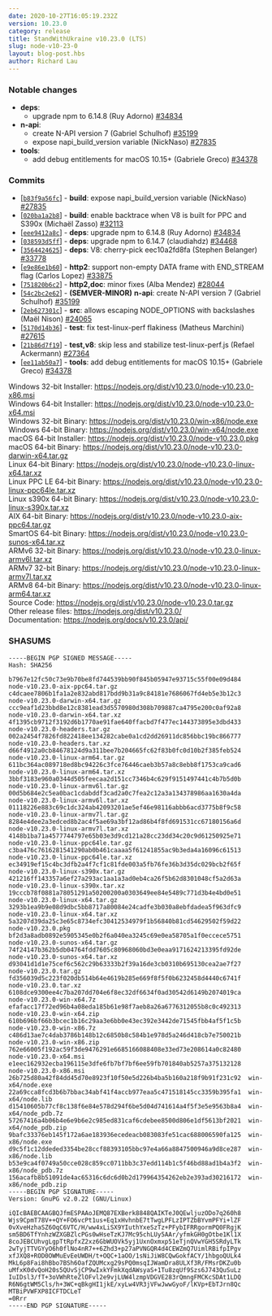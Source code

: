 ```yaml
---
date: 2020-10-27T16:05:19.232Z
version: 10.23.0
category: release
title: StandWithUkraine v10.23.0 (LTS)
slug: node-v10-23-0
layout: blog-post.hbs
author: Richard Lau
---
```


### Notable changes

* **deps**:
  * upgrade npm to 6.14.8 (Ruy Adorno) [#34834](https://github.com/nodejs/node/pull/34834)
* **n-api**:
  * create N-API version 7 (Gabriel Schulhof) [#35199](https://github.com/nodejs/node/pull/35199)
  * expose napi_build_version variable (NickNaso) [#27835](https://github.com/nodejs/node/pull/27835)
* **tools**:
  * add debug entitlements for macOS 10.15+ (Gabriele Greco) [#34378](https://github.com/nodejs/node/pull/34378)

### Commits

* [[`b83f9a56fc`](https://github.com/nodejs/node/commit/b83f9a56fc)] - **build**: expose napi_build_version variable (NickNaso) [#27835](https://github.com/nodejs/node/pull/27835)
* [[`020ba1a2b8`](https://github.com/nodejs/node/commit/020ba1a2b8)] - **build**: enable backtrace when V8 is built for PPC and S390x (Michaël Zasso) [#32113](https://github.com/nodejs/node/pull/32113)
* [[`eee9412a8c`](https://github.com/nodejs/node/commit/eee9412a8c)] - **deps**: upgrade npm to 6.14.8 (Ruy Adorno) [#34834](https://github.com/nodejs/node/pull/34834)
* [[`038593d5ff`](https://github.com/nodejs/node/commit/038593d5ff)] - **deps**: upgrade npm to 6.14.7 (claudiahdz) [#34468](https://github.com/nodejs/node/pull/34468)
* [[`3564424625`](https://github.com/nodejs/node/commit/3564424625)] - **deps**: V8: cherry-pick eec10a2fd8fa (Stephen Belanger) [#33778](https://github.com/nodejs/node/pull/33778)
* [[`e9e86e1b60`](https://github.com/nodejs/node/commit/e9e86e1b60)] - **http2**: support non-empty DATA frame with END_STREAM flag (Carlos Lopez) [#33875](https://github.com/nodejs/node/pull/33875)
* [[`751820b6c2`](https://github.com/nodejs/node/commit/751820b6c2)] - **http2,doc**: minor fixes (Alba Mendez) [#28044](https://github.com/nodejs/node/pull/28044)
* [[`54c2bc2e62`](https://github.com/nodejs/node/commit/54c2bc2e62)] - **(SEMVER-MINOR)** **n-api**: create N-API version 7 (Gabriel Schulhof) [#35199](https://github.com/nodejs/node/pull/35199)
* [[`2eb627301c`](https://github.com/nodejs/node/commit/2eb627301c)] - **src**: allows escaping NODE_OPTIONS with backslashes (Maël Nison) [#24065](https://github.com/nodejs/node/pull/24065)
* [[`5170d14b36`](https://github.com/nodejs/node/commit/5170d14b36)] - **test**: fix test-linux-perf flakiness (Matheus Marchini) [#27615](https://github.com/nodejs/node/pull/27615)
* [[`21b86d7f19`](https://github.com/nodejs/node/commit/21b86d7f19)] - **test,v8**: skip less and stabilize test-linux-perf.js (Refael Ackermann) [#27364](https://github.com/nodejs/node/pull/27364)
* [[`ee11ab50a7`](https://github.com/nodejs/node/commit/ee11ab50a7)] - **tools**: add debug entitlements for macOS 10.15+ (Gabriele Greco) [#34378](https://github.com/nodejs/node/pull/34378)

Windows 32-bit Installer: https://nodejs.org/dist/v10.23.0/node-v10.23.0-x86.msi<br>
Windows 64-bit Installer: https://nodejs.org/dist/v10.23.0/node-v10.23.0-x64.msi<br>
Windows 32-bit Binary: https://nodejs.org/dist/v10.23.0/win-x86/node.exe<br>
Windows 64-bit Binary: https://nodejs.org/dist/v10.23.0/win-x64/node.exe<br>
macOS 64-bit Installer: https://nodejs.org/dist/v10.23.0/node-v10.23.0.pkg<br>
macOS 64-bit Binary: https://nodejs.org/dist/v10.23.0/node-v10.23.0-darwin-x64.tar.gz<br>
Linux 64-bit Binary: https://nodejs.org/dist/v10.23.0/node-v10.23.0-linux-x64.tar.xz<br>
Linux PPC LE 64-bit Binary: https://nodejs.org/dist/v10.23.0/node-v10.23.0-linux-ppc64le.tar.xz<br>
Linux s390x 64-bit Binary: https://nodejs.org/dist/v10.23.0/node-v10.23.0-linux-s390x.tar.xz<br>
AIX 64-bit Binary: https://nodejs.org/dist/v10.23.0/node-v10.23.0-aix-ppc64.tar.gz<br>
SmartOS 64-bit Binary: https://nodejs.org/dist/v10.23.0/node-v10.23.0-sunos-x64.tar.xz<br>
ARMv6 32-bit Binary: https://nodejs.org/dist/v10.23.0/node-v10.23.0-linux-armv6l.tar.xz<br>
ARMv7 32-bit Binary: https://nodejs.org/dist/v10.23.0/node-v10.23.0-linux-armv7l.tar.xz<br>
ARMv8 64-bit Binary: https://nodejs.org/dist/v10.23.0/node-v10.23.0-linux-arm64.tar.xz<br>
Source Code: https://nodejs.org/dist/v10.23.0/node-v10.23.0.tar.gz<br>
Other release files: https://nodejs.org/dist/v10.23.0/<br>
Documentation: https://nodejs.org/docs/v10.23.0/api/

### SHASUMS

```
-----BEGIN PGP SIGNED MESSAGE-----
Hash: SHA256

b7967e12fc50c73e9b70be8fd744539bb90f845b05947e93715c55f00e09d484  node-v10.23.0-aix-ppc64.tar.gz
c4dcaee7806b1fa1a2e832abd817bdd9b31a9c84181e7686067fd4eb5e3b12c3  node-v10.23.0-darwin-x64.tar.gz
ccc9eaf1d23bbd8e12c8381ead3d5570980d308b709887ca4795e200c0af92a8  node-v10.23.0-darwin-x64.tar.xz
4f1395cb9712f3192d6b1770ae91fae640ffacbd7f477ec144373895e3dbd433  node-v10.23.0-headers.tar.gz
002a2454f7826fd822418ee134282cabe0a1cd2dd26911dc856bbc19bc866777  node-v10.23.0-headers.tar.xz
d66f4912a0cb84678124d9a311bee7b204665fc62f83b0fc0d10b2f385feb524  node-v10.23.0-linux-arm64.tar.gz
611bc364ac089718ed8bc94226c3fce76446caeb3b57a8c8ebb8f1753ca9cad6  node-v10.23.0-linux-arm64.tar.xz
3bbf3183e960a0344d505feecaa2d151cc7346b4c629f9151497441c4b7b5d0b  node-v10.23.0-linux-armv6l.tar.gz
00d5b684e2c5ea0bac1cdabddf3cad2a0c7fea2c12a3a134378986aa1630a4da  node-v10.23.0-linux-armv6l.tar.xz
01118226e883c69c1dc324ab42093201ae5ef46e98116abbb6acd3775b8f9c58  node-v10.23.0-linux-armv7l.tar.gz
8284e4dee2a3edced8b2ac4f5ae69a3bf12ad86b4f8fd691531cc67180156a6d  node-v10.23.0-linux-armv7l.tar.xz
4148b1ba71a4577744797e65b03e3d9cd121a28cc23dd34c20c9d61250925e71  node-v10.23.0-linux-ppc64le.tar.gz
c3ba476c7616281541290ab0b461caaaa5f61241855ac9b3eda4a16096c61513  node-v10.23.0-linux-ppc64le.tar.xz
ec34919ef15c4bc3dfb2a4f7cf1c81fde003a5fb76fe36b3d35dc029bcb2f65f  node-v10.23.0-linux-s390x.tar.gz
421216ff143357a6ef27a293ac1aa1a3ad0eb4ca26f5b62d8301048cf5a2d63a  node-v10.23.0-linux-s390x.tar.xz
19cccb78f0881a78051291a50200200a0303649ee84e5489c771d3b4e4bd0e51  node-v10.23.0-linux-x64.tar.gz
3293b1ea9b9e08d9dbc5bb8717a80084e24cadfe3b030a8ebfdadea5f963dfc9  node-v10.23.0-linux-x64.tar.xz
5a3207d39da25c3e65c8734efc30412534979f1b56840b81cd54629502f59d22  node-v10.23.0.pkg
bf2d3a8adb0892e5905345e0b2f6a040ea3245c69e0ea58705a1f0eccece5751  node-v10.23.0-sunos-x64.tar.gz
74f24147b362b5db04764fdd7605c80968060bd3e0eaa9171624213395fd92de  node-v10.23.0-sunos-x64.tar.xz
d93041d1d1e75cef6c562c29b63333b2f39a16de3cb0310b695130cea2ae7f27  node-v10.23.0.tar.gz
fd356039d5c223f020db514b64e4619b285e669f8f5f0b6232458d4440c6741f  node-v10.23.0.tar.xz
6108dce9300ee4c7ba207dd704e6f8ec32df6634f0ad30542d6149b2074019ca  node-v10.23.0-win-x64.7z
efafacc17f72ed96b4a08eda185b61e98f7aeb8a26a6776312055b8c0c492313  node-v10.23.0-win-x64.zip
610b696bf66b3bcec1b16c29aa3e6bb0e43ec392e3442de71545fbb4af5f1c5b  node-v10.23.0-win-x86.7z
c486d13ae7c4dab3786b148b12c6850b8c584b1e978d5a246d418cb7e750021b  node-v10.23.0-win-x86.zip
762e66005f192ac59f3de9476291e6685166088408e33ed73e208614a0c82480  node-v10.23.0-x64.msi
e1eec162932ecba196115e3dfe6fb7bf7bf6ee59fb701840ab5257a375132128  node-v10.23.0-x86.msi
26b725d80a42f84dd45d70e8923f10f50e5d226b4ba5b160a218f9b91f231c92  win-x64/node.exe
22a69cca8fcd3b6b7bbac34abf41f4accb977eaa5c471518145cc3359b395fa1  win-x64/node.lib
d15410605b77cf8c138f6e84e578d294f6be5d04d741614a4f5f3e5e9563b8a4  win-x64/node_pdb.7z
57267416a4b06b4e6e9b6e2c985ed831caf6cdebee8500d806e1df5613bf2021  win-x64/node_pdb.zip
9bafc33376eb145f172a6ae183936ecedeacb083083fe51cac688006590fa125  win-x86/node.exe
d9c5f1c12ddeded3354be28ccf88393105bbc97e4a66a8847500946a9d8ce287  win-x86/node.lib
b53e9ca4f0749a50cce028c859cc0711bb3c37edd114b1c5f46bd88ad1b4a3f2  win-x86/node_pdb.7z
156acafb8b51091de4ac65316c6dc6d0b2d179964354262eb2e393ad30216172  win-x86/node_pdb.zip
-----BEGIN PGP SIGNATURE-----
Version: GnuPG v2.0.22 (GNU/Linux)

iQIcBAEBCAAGBQJfmESPAAoJEMQ87EXBerk8848QAIKTeJ0QEwljuzODo7q260h8
Wjs9CpmT78V++QY+FO6vcPt1us+Eq1xHvhnbE7tTwgLPFLzIPTZbBYvmPFYi+lZF
0vXveHzhaSZ6OqC6VTC/H/ww4xLiSX9YIuthYxeSzTz+PFybIFRRgormPQ0FRgjK
sm5BD6TfYnhzWZXGBZlcPGs0wHseTzKJ7Mc95chLUy5AAr/yfmkGH0gOtbe1Kl1X
8coJEBCUhvgLgpTtRpfxZ2xz6GbWUOVk5yj1UxnOxmxp51eTjnQVwYGH5SRdyLTk
2wTyjTTVGYyO6h0flNo4nR7++6Zhd3+p27aPVNGQR4d4CEWZmQ7UimlRBifpIPgv
xfJXQ8+ROD0OWMuEvEeUWDH/t+OQC+1aOO/1sNiJiW8CQwGokfACY/1hbgoQULk4
MkL6p8Fai8hBbo7BSh6OafZQUMcxg29sPQ0msqIJWamDra8ULXf3R/FMsrDKZu0b
uMfxK0dvQoH20s5QUvSjCP9wIxkYFmkXqdAWsyaS+1Tu8zqUf9Szs6J743QuSuLz
IuIDsl3/fT+3oVWhRteZlOFvl2e9vjLUW4lzmpVDGVE283rQmngFMCKcSDAt1LDQ
R6N6gtWM5Cls/h+3WC+qBkgHI1jkE/xyLw4VR3jVFwJwwGyoF/lKVp+EbTJrn8Qc
MTBiPVWFXP8ICFTDCLeT
=0Rrr
-----END PGP SIGNATURE-----

```
